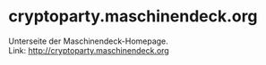 # cryptoparty.maschinendeck.org
Unterseite der Maschinendeck-Homepage.<br>
Link: <a href="http://cryptoparty.maschinendeck.org">http://cryptoparty.maschinendeck.org</a>

